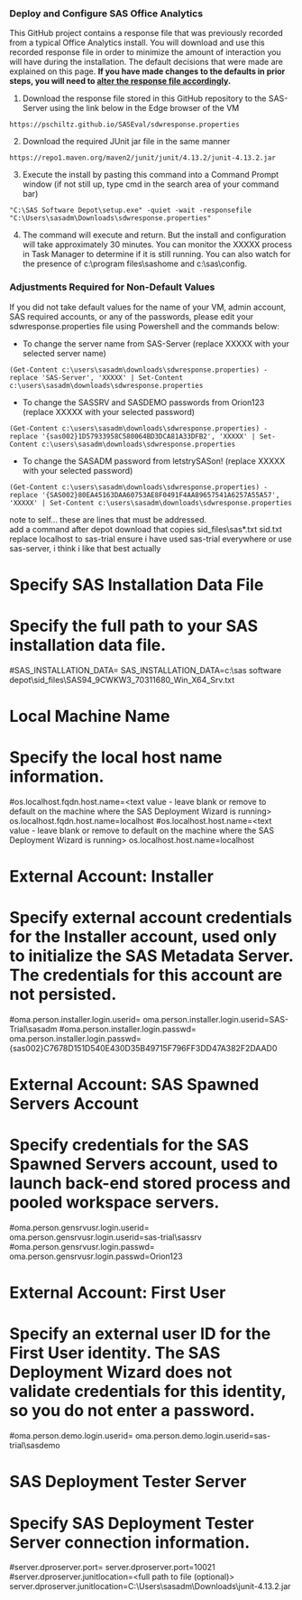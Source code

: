 ### Deploy and Configure SAS Office Analytics

This GitHub project contains a response file that was previously recorded from a typical Office Analytics install.  You will download and use this recorded response file in order to minimize the amount of interaction you will have during the installation.  The default decisions that were made are explained on this page.  **If you have made changes to the defaults in prior steps, you will need to [alter the response file accordingly](#adjustments-required-for-non-default-values).**

1.  Download the response file stored in this GitHub repository to the SAS-Server using the link below in the Edge browser of the VM
```
https://pschiltz.github.io/SASEval/sdwresponse.properties
```
2.  Download the required JUnit jar file in the same manner
```
https://repo1.maven.org/maven2/junit/junit/4.13.2/junit-4.13.2.jar
```
3.  Execute the install by pasting this command into a Command Prompt window (if not still up, type <kdb>cmd</kdb> in the search area of your command bar) 
```
"C:\SAS Software Depot\setup.exe" -quiet -wait -responsefile "C:\Users\sasadm\Downloads\sdwresponse.properties"
```
4.  The command will execute and return.  But the install and configuration will take approximately 30 minutes.  You can monitor the XXXXX process in Task Manager to determine if it is still running.  You can also watch for the presence of c:\program files\sashome and c:\sas\config.

### Adjustments Required for Non-Default Values

If you did not take default values for the name of your VM, admin account, SAS required accounts, or any of the passwords, please edit your sdwresponse.properties file using Powershell and the commands below:
  
* To change the server name from SAS-Server (replace XXXXX with your selected server name)
```
(Get-Content c:\users\sasadm\downloads\sdwresponse.properties) -replace 'SAS-Server', 'XXXXX' | Set-Content c:\users\sasadm\downloads\sdwresponse.properties
```
* To change the SASSRV and SASDEMO passwords from Orion123 (replace XXXXX with your selected password)
```
(Get-Content c:\users\sasadm\downloads\sdwresponse.properties) -replace '{sas002}1D57933958C580064BD3DCA81A33DFB2', 'XXXXX' | Set-Content c:\users\sasadm\downloads\sdwresponse.properties

```
* To change the SASADM password from letstrySASon! (replace XXXXX with your selected password)
```
(Get-Content c:\users\sasadm\downloads\sdwresponse.properties) -replace '{SAS002}80EA45163DAA60753AE8F0491F4AA89657541A6257A55A57', 'XXXXX' | Set-Content c:\users\sasadm\downloads\sdwresponse.properties
```
note to self... these are lines that must be addressed.  
add a command after depot download that copies sid_files\sas*.txt sid.txt
replace localhost to sas-trial
ensure i have used sas-trial everywhere or use sas-server, i think i like that best actually

# Specify SAS Installation Data File
# Specify the full path to your SAS installation data file.
#SAS_INSTALLATION_DATA=<full path to file>
 SAS_INSTALLATION_DATA=c:\sas software depot\sid_files\SAS94_9CWKW3_70311680_Win_X64_Srv.txt

# Local Machine Name
# Specify the local host name information.
#os.localhost.fqdn.host.name=<text value - leave blank or remove to default on the machine where the SAS Deployment Wizard is running>
 os.localhost.fqdn.host.name=localhost
#os.localhost.host.name=<text value - leave blank or remove to default on the machine where the SAS Deployment Wizard is running>
 os.localhost.host.name=localhost

# External Account: Installer
# Specify external account credentials for the Installer account, used only to initialize the SAS Metadata Server. The credentials for this account are not persisted.
#oma.person.installer.login.userid=<user name value>
 oma.person.installer.login.userid=SAS-Trial\sasadm
#oma.person.installer.login.passwd=<password value>
 oma.person.installer.login.passwd={sas002}C7678D151D540E430D35B49715F796FF3DD47A382F2DAAD0

# External Account: SAS Spawned Servers Account
# Specify credentials for the SAS Spawned Servers account, used to launch back-end stored process and pooled workspace servers.
#oma.person.gensrvusr.login.userid=<user name value>
 oma.person.gensrvusr.login.userid=sas-trial\sassrv
#oma.person.gensrvusr.login.passwd=<password value>
 oma.person.gensrvusr.login.passwd=Orion123

# External Account: First User
# Specify an external user ID for the First User identity. The SAS Deployment Wizard does not validate credentials for this identity, so you do not enter a password.
#oma.person.demo.login.userid=<user name value>
 oma.person.demo.login.userid=sas-trial\sasdemo


# SAS Deployment Tester Server
# Specify SAS Deployment Tester Server connection information.
#server.dproserver.port=<port number value>
 server.dproserver.port=10021
#server.dproserver.junitlocation=<full path to file (optional)>
 server.dproserver.junitlocation=C:\Users\sasadm\Downloads\junit-4.13.2.jar

